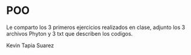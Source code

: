 # POO

Le comparto los 3 primeros ejercicios realizados en clase, adjunto los 3 archivos Phyton y 3 txt que describen los codigos.

Kevin Tapia Suarez 
